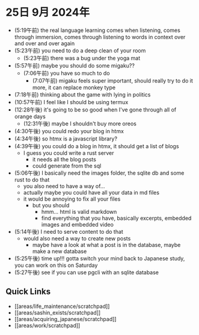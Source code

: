 # 25日 9月 2024年
- (5:19午前) the real language learning comes when listening, comes through immersion, comes through listening to words in context over and over and over again
- (5:23午前) you need to do a deep clean of your room
  - (5:23午前) there was a bug under the yoga mat
- (5:57午前) maybe you should do some migaku??
  - (7:06午前) you have so much to do
    - (7:07午前) migaku feels super important, should really try to do it more, it can replace monkey type
- (7:18午前) thinking about the game with lying in politics
- (10:57午前) I feel like I should be using termux
- (12:28午後) it's going to be so good when I've gone through all of orange days
  - (12:31午後) maybe I shouldn't buy more oreos
- (4:30午後) you could redo your blog in htmx
- (4:34午後) so htmx is a javascript library?
- (4:39午後) you could do a blog in htmx, it should get a list of blogs 
  - I guess you could write a rust server
    - it needs all the blog posts
    - could generate from the sql
- (5:06午後) I basically need the images folder, the sqlite db and some rust to do that
  - you also need to have a way of...
  - actually maybe you could have all your data in md files
  - it would be annoying to fix all your files
    - but you should
      - hmm... html is valid markdown
      - find everything that you have, basically excerpts, embedded images and embedded video
- (5:14午後) I need to serve content to do that
  - would also need a way to create new posts
    - maybe have a look at what a post is in the database, maybe make a new database
- (5:25午後) time up!!! gotta switch your mind back to Japanese study, you can work on this on Saturday
- (5:27午後) see if you can use pgcli with an sqlite database



















## Quick Links
- [[areas/life_maintenance/scratchpad]]
- [[areas/sashin_exists/scratchpad]]
- [[areas/acquiring_japanese/scratchpad]]
- [[areas/work/scratchpad]]
